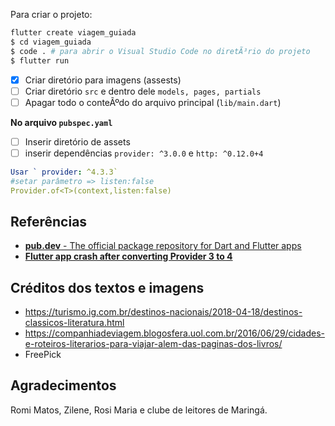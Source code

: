 Para criar o projeto:

```bash
flutter create viagem_guiada
$ cd viagem_guiada
$ code . # para abrir o Visual Studio Code no diretÃ³rio do projeto
$ flutter run
```

- [x] Criar diretório para imagens (assests)
- [ ] Criar diretório `src` e dentro dele `models, pages, partials`
- [ ] Apagar todo o conteÃºdo do arquivo principal (`lib/main.dart`)

**No arquivo `pubspec.yaml`**

- [ ] Inserir diretório de assets
- [ ] inserir dependências `provider: ^3.0.0` e  `http: ^0.12.0+4`

```yaml
Usar ` provider: ^4.3.3`
#setar parâmetro => listen:false
Provider.of<T>(context,listen:false)
```


## Referências

- [**pub.dev** - The official package repository for Dart and Flutter apps](https://pub.dev/)
- [**Flutter app crash after converting Provider 3 to 4**](https://stackoverflow.com/questions/59590673/flutter-app-crash-after-converting-provider-3-to-4)

## Créditos dos textos e imagens

- https://turismo.ig.com.br/destinos-nacionais/2018-04-18/destinos-classicos-literatura.html
- https://companhiadeviagem.blogosfera.uol.com.br/2016/06/29/cidades-e-roteiros-literarios-para-viajar-alem-das-paginas-dos-livros/
- FreePick

## Agradecimentos

Romi Matos, Zilene, Rosi Maria e clube de leitores de Maringá.